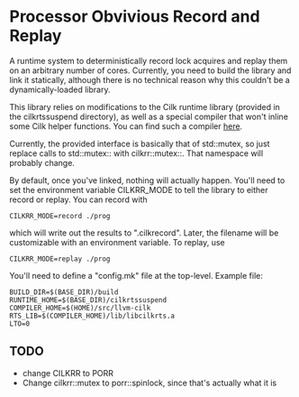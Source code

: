 # Processor Obvivious Record and Replay

A runtime system to deterministically record lock acquires and replay
them on an arbitrary number of cores. Currently, you need to build the
library and link it statically, although there is no technical reason
why this couldn't be a dynamically-loaded library.

This library relies on modifications to the Cilk runtime library
(provided in the cilkrtssuspend directory), as well as a special
compiler that won't inline some Cilk helper functions. You can find
such a compiler [here](https://gitlab.com/wustl-pctg/llvm-cilk).

Currently, the provided interface is basically that of std::mutex, so
just replace calls to std::mutex::<func> with
cilkrr::mutex::<func>. That namespace will probably change.

By default, once you've linked, nothing will actually happen. You'll
need to set the environment variable CILKRR_MODE to tell the library
to either record or replay. You can record with

	CILKRR_MODE=record ./prog

which will write out the results to ".cilkrecord". Later, the filename
will be customizable with an environment variable. To replay, use

	CILKRR_MODE=replay ./prog

You'll need to define a "config.mk" file at the top-level. Example file:

	BUILD_DIR=$(BASE_DIR)/build
	RUNTIME_HOME=$(BASE_DIR)/cilkrtssuspend
	COMPILER_HOME=$(HOME)/src/llvm-cilk
	RTS_LIB=$(COMPILER_HOME)/lib/libcilkrts.a
	LTO=0


## TODO

* change CILKRR to PORR
* Change cilkrr::mutex to porr::spinlock, since that's actually what it is